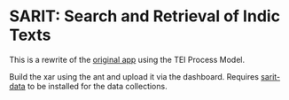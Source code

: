 # SARIT: Search and Retrieval of Indic Texts

This is a rewrite of the [original app](https://github.com/eXistSolutions/sarit) using the TEI Process Model.

Build the xar using the ant and upload it via the dashboard. Requires [sarit-data](https://github.com/eXistSolutions/sarit-data)
to be installed for the data collections.